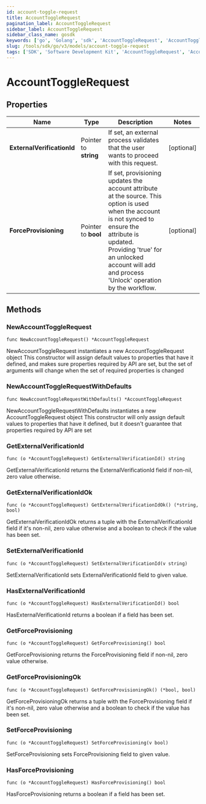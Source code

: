 ```yaml
---
id: account-toggle-request
title: AccountToggleRequest
pagination_label: AccountToggleRequest
sidebar_label: AccountToggleRequest
sidebar_class_name: gosdk
keywords: ['go', 'Golang', 'sdk', 'AccountToggleRequest', 'AccountToggleRequest'] 
slug: /tools/sdk/go/v3/models/account-toggle-request
tags: ['SDK', 'Software Development Kit', 'AccountToggleRequest', 'AccountToggleRequest']
---
```


# AccountToggleRequest

## Properties

Name | Type | Description | Notes
------------ | ------------- | ------------- | -------------
**ExternalVerificationId** | Pointer to **string** | If set, an external process validates that the user wants to proceed with this request. | [optional] 
**ForceProvisioning** | Pointer to **bool** | If set, provisioning updates the account attribute at the source.   This option is used when the account is not synced to ensure the attribute is updated. Providing 'true' for an unlocked account will add and process 'Unlock' operation by the workflow. | [optional] 

## Methods

### NewAccountToggleRequest

`func NewAccountToggleRequest() *AccountToggleRequest`

NewAccountToggleRequest instantiates a new AccountToggleRequest object
This constructor will assign default values to properties that have it defined,
and makes sure properties required by API are set, but the set of arguments
will change when the set of required properties is changed

### NewAccountToggleRequestWithDefaults

`func NewAccountToggleRequestWithDefaults() *AccountToggleRequest`

NewAccountToggleRequestWithDefaults instantiates a new AccountToggleRequest object
This constructor will only assign default values to properties that have it defined,
but it doesn't guarantee that properties required by API are set

### GetExternalVerificationId

`func (o *AccountToggleRequest) GetExternalVerificationId() string`

GetExternalVerificationId returns the ExternalVerificationId field if non-nil, zero value otherwise.

### GetExternalVerificationIdOk

`func (o *AccountToggleRequest) GetExternalVerificationIdOk() (*string, bool)`

GetExternalVerificationIdOk returns a tuple with the ExternalVerificationId field if it's non-nil, zero value otherwise
and a boolean to check if the value has been set.

### SetExternalVerificationId

`func (o *AccountToggleRequest) SetExternalVerificationId(v string)`

SetExternalVerificationId sets ExternalVerificationId field to given value.

### HasExternalVerificationId

`func (o *AccountToggleRequest) HasExternalVerificationId() bool`

HasExternalVerificationId returns a boolean if a field has been set.

### GetForceProvisioning

`func (o *AccountToggleRequest) GetForceProvisioning() bool`

GetForceProvisioning returns the ForceProvisioning field if non-nil, zero value otherwise.

### GetForceProvisioningOk

`func (o *AccountToggleRequest) GetForceProvisioningOk() (*bool, bool)`

GetForceProvisioningOk returns a tuple with the ForceProvisioning field if it's non-nil, zero value otherwise
and a boolean to check if the value has been set.

### SetForceProvisioning

`func (o *AccountToggleRequest) SetForceProvisioning(v bool)`

SetForceProvisioning sets ForceProvisioning field to given value.

### HasForceProvisioning

`func (o *AccountToggleRequest) HasForceProvisioning() bool`

HasForceProvisioning returns a boolean if a field has been set.


